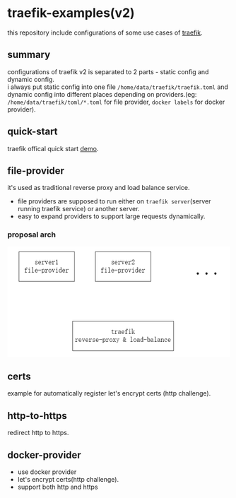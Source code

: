 # traefik-examples(v2)
this repository include configurations of some use cases of [traefik](https://traefik.io/). 

## summary
configurations of traefik v2 is separated to 2 parts - static config and dynamic config.  
i always put static config into one file `/home/data/traefik/traefik.toml` and dynamic config into different places depending on providers.(eg: `/home/data/traefik/toml/*.toml` for file provider, `docker labels` for docker provider).

## quick-start
traefik offical quick start [demo](https://docs.traefik.io/getting-started/quick-start/).

## file-provider
it's used as traditional reverse proxy and load balance service.  
+ file providers are supposed to run either on `traefik server`(server running traefik service) or another server.
+ easy to expand providers to support large requests dynamically. 

### proposal arch
![file-provider](./assets/file-provider.png)

## certs
example for automatically register let's encrypt certs (http challenge).

## http-to-https
redirect http to https.

## docker-provider
+ use docker provider
+ let's encrypt certs(http challenge).
+ support both http and https
